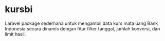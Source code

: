 # kursbi
Laravel package sederhana untuk mengambil data kurs mata uang Bank Indonesia secara dinamis dengan fitur filter tanggal, jumlah konversi, dan limit hasil.
